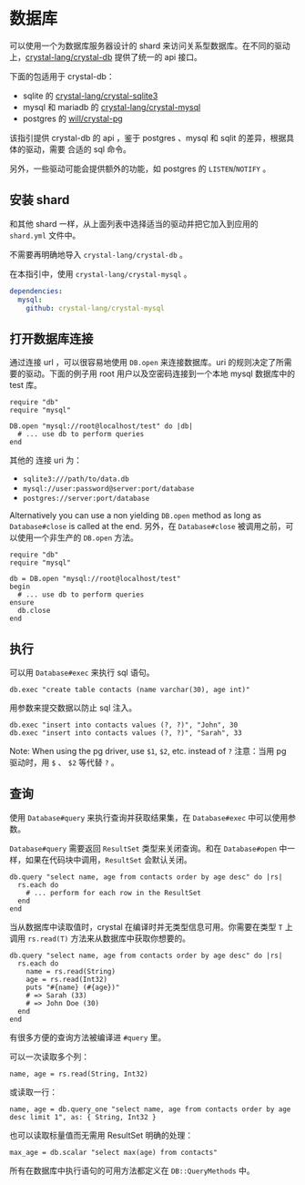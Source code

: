 # 数据库

可以使用一个为数据库服务器设计的 shard 来访问关系型数据库。在不同的驱动上，[crystal-lang/crystal-db](https://github.com/crystal-lang/crystal-db) 提供了统一的 api 接口。

下面的包适用于 crystal-db：


* sqlite 的 [crystal-lang/crystal-sqlite3](https://github.com/crystal-lang/crystal-sqlite3)
* mysql 和 mariadb 的 [crystal-lang/crystal-mysql](https://github.com/crystal-lang/crystal-mysql)
* postgres 的 [will/crystal-pg](https://github.com/will/crystal-pg)

该指引提供 crystal-db 的 api ，鉴于 postgres 、mysql 和 sqlit 的差异，根据具体的驱动，需要 合适的 sql 命令。

另外，一些驱动可能会提供额外的功能，如 postgres 的 `LISTEN`/`NOTIFY` 。

## 安装 shard

和其他 shard 一样，从上面列表中选择适当的驱动并把它加入到应用的 `shard.yml` 文件中。

不需要再明确地导入 `crystal-lang/crystal-db` 。

在本指引中，使用 `crystal-lang/crystal-mysql` 。

```yaml
dependencies:
  mysql:
    github: crystal-lang/crystal-mysql
```

## 打开数据库连接

通过连接 url ，可以很容易地使用 `DB.open` 来连接数据库。uri 的规则决定了所需要的驱动。下面的例子用 root 用户以及空密码连接到一个本地 mysql 数据库中的 test 库。

```crystal
require "db"
require "mysql"

DB.open "mysql://root@localhost/test" do |db|
  # ... use db to perform queries
end
```

其他的 连接  uri 为：

* `sqlite3:///path/to/data.db`
* `mysql://user:password@server:port/database`
* `postgres://server:port/database`

Alternatively you can use a non yielding `DB.open` method as long as `Database#close` is called at the end.
另外，在 `Database#close` 被调用之前，可以使用一个非生产的 `DB.open` 方法。

```crystal
require "db"
require "mysql"

db = DB.open "mysql://root@localhost/test"
begin
  # ... use db to perform queries
ensure
  db.close
end
```

## 执行

可以用 `Database#exec` 来执行 sql 语句。

```crystal
db.exec "create table contacts (name varchar(30), age int)"
```

用参数来提交数据以防止 sql 注入。

```crystal
db.exec "insert into contacts values (?, ?)", "John", 30
db.exec "insert into contacts values (?, ?)", "Sarah", 33
```

Note: When using the pg driver, use `$1`, `$2`, etc. instead of `?`
注意：当用 pg 驱动时，用 `$` 、 `$2` 等代替 `?` 。

## 查询

使用 `Database#query` 来执行查询并获取结果集，在 `Database#exec` 中可以使用参数。

`Database#query` 需要返回 `ResultSet` 类型来关闭查询。和在 `Database#open` 中一样，如果在代码块中调用，`ResultSet` 会默认关闭。

```crystal
db.query "select name, age from contacts order by age desc" do |rs|
  rs.each do
    # ... perform for each row in the ResultSet
  end
end
```

当从数据库中读取值时，crystal 在编译时并无类型信息可用。你需要在类型 `T` 上调用 `rs.read(T)` 方法来从数据库中获取你想要的。

```crystal
db.query "select name, age from contacts order by age desc" do |rs|
  rs.each do
    name = rs.read(String)
    age = rs.read(Int32)
    puts "#{name} (#{age})"
    # => Sarah (33)
    # => John Doe (30)
  end
end
```

有很多方便的查询方法被编译进 `#query` 里。

可以一次读取多个列：

```crystal
name, age = rs.read(String, Int32)
```

或读取一行：

```crystal
name, age = db.query_one "select name, age from contacts order by age desc limit 1", as: { String, Int32 }
```

也可以读取标量值而无需用 ResultSet  明确的处理：

```crystal
max_age = db.scalar "select max(age) from contacts"
```

所有在数据库中执行语句的可用方法都定义在 `DB::QueryMethods` 中。

